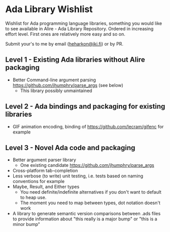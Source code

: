 # Ada Library Wishlist
Wishlist for Ada programming language libraries, something you would like to see available in Alire - Ada Library Repository. Ordered in increasing effort level. First ones are relatively more easy and so on.

Submit your's to me by email (heharkon@iki.fi) or by PR. 

## Level 1 - Existing Ada libraries without Alire packaging

* Better Command-line argument parsing https://github.com/jhumphry/parse_args (see below)
  * This library possibly unmaintained
  
## Level 2 - Ada bindings and packaging for existing libraries

* GIF animation encoding, binding of https://github.com/lecram/gifenc for example

## Level 3 - Novel Ada code  and packaging

* Better argument parser library
  * One existing candidate https://github.com/jhumphry/parse_args 
* Cross-platform tab-completion
* Less verbose (to write) unit testing, i.e. tests based on naming conventions for example
* Maybe, Result, and Either types 
  * You need definite/indefinite alternatives if you don't want to default to heap use.
  * The moment you need to map between types, dot notation doesn't work
* A library to generate semantic version comparisons between .ads files to provide information about "this really is a major bump" or "this is a minor bump"
